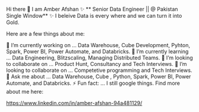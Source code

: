 Hi there 👋
I am Amber Afshan ✨ ** Senior Data Engineer || @ Pakistan Single Window** ✨ I beleive Data is every where and we can turn it into Gold.

Here are a few things about me:

🔭 I’m currently working on ... Data Warehouse, Cube Development, Pyhton, Spark, Power BI, Power Automate, and Databricks.
🌱 I’m currently learning ... Data Engineering, Blitzscaling, Managing Distributed Teams.
👯 I’m looking to collaborate on ... Product Hunt, Consultancy and Tech Interviews.
🤔 I’m looking to collaborate on ... Competetive programming and Tech Interviews.
💬 Ask me about ... Data Warehouse, Cube , Python, Spark, Power BI, Power Automate, and Databricks.
⚡ Fun fact: ... I still google things.
Find more about me here:

https://www.linkedin.com/in/amber-afshan-94a481129/

